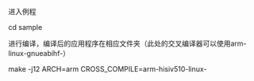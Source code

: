进入例程

cd sample

进行编译，编译后的应用程序在相应文件夹（此处的交叉编译器可以使用arm-linux-gnueabihf-）

make -j12 ARCH=arm CROSS_COMPILE=arm-hisiv510-linux- 
